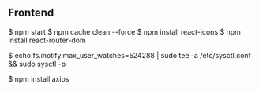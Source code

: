 ## Frontend

$ npm start
$ npm cache clean --force
$ npm install react-icons
$ npm install react-router-dom

$ echo fs.inotify.max_user_watches=524288 | sudo tee -a /etc/sysctl.conf && sudo sysctl -p

$ npm install axios